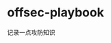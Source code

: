 






































































































































































































# offsec-playbook
记录一点攻防知识
